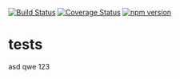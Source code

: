 [![Build Status](https://travis-ci.org/ponury-kostek/tests.svg?branch=master)](https://travis-ci.org/ponury-kostek/tests)
[![Coverage Status](https://coveralls.io/repos/ponury-kostek/tests/badge.svg?branch=master&service=github)](https://coveralls.io/github/ponury-kostek/tests?branch=master)
[![npm version](https://badge.fury.io/js/%40ponury%2Ftests.svg)](https://badge.fury.io/js/%40ponury%2Ftests)
# tests
asd
qwe
123